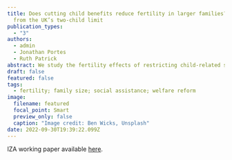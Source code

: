 ```yaml
---
title: Does cutting child benefits reduce fertility in larger families? Evidence
  from the UK’s two-child limit
publication_types:
  - "3"
authors:
  - admin
  - Jonathan Portes
  - Ruth Patrick
abstract: We study the fertility effects of restricting child-related social assistance to the first two children in the family. As of April 2017, all third and subsequent children born to low-income families in the UK were made ineligible for approximately 3000 GBP of means-tested child benefits per year. We leverage administrative births microdata to estimate the impact of the two-child limit on higher-order births with a triple differences approach. We find some suggestive evidence of a decline in higher-order fertility among low-income families. However, effects are not statistically significant and compared to previous research in the UK and elsewhere, the implied elasticities are small.
draft: false
featured: false
tags:
  - fertility; family size; social assistance; welfare reform
image:
  filename: featured
  focal_point: Smart
  preview_only: false
  caption: "Image credit: Ben Wicks, Unsplash"
date: 2022-09-30T19:39:22.099Z
---
```

IZA working paper available [here]([https://docs.iza.org/dp15203.pdf](https://docs.iza.org/dp15203.pdf)).
